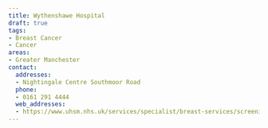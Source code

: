 ```yaml
---
title: Wythenshawe Hospital
draft: true
tags:
- Breast Cancer
- Cancer
areas:
- Greater Manchester
contact:
  addresses:
  - Nightingale Centre Southmoor Road
  phone:
  - 0161 291 4444
  web_addresses:
  - https://www.uhsm.nhs.uk/services/specialist/breast-services/screening/
---
```


